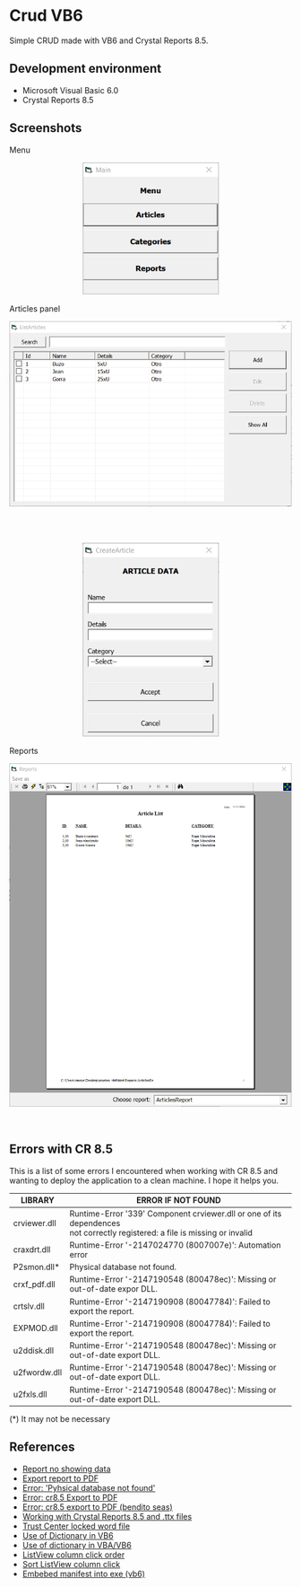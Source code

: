 # Crud VB6                                                                     

Simple CRUD made with VB6 and Crystal Reports 8.5.

## Development environment

- Microsoft Visual Basic 6.0
- Crystal Reports 8.5

## Screenshots

Menu

<p align="center">
	<img src=".resources/screenshots/2024-10-25 20_43_20-Main.png" width="243">
</p>

Articles panel

<p align="center">
	<img src=".resources/screenshots/2024-10-25 20_52_32-ListArticles.png" width="629">
</p>

<br>
<br>

<p align="center">
	<img src=".resources/screenshots/2024-10-25 20_54_18-CreateArticle.png" width="243">
</p>

Reports

<p align="center">
	<img src=".resources/screenshots/2024-11-11 22_23_07-Reports.png" width="658">
</p>

<br>
<!--
	Nota: No se porque pero para que las imagenes se vean con buena calidad tuve que
	poner el ancho real de la imagen * 0.8. Por ej. 304 * 0.8 ~= 243. Así las caputras
	se ven igual que cuando se abren desde algún visualizador de imagenes en Windows.
-->

## Errors with CR 8.5

This is a list of some errors I encountered when working with CR 8.5 and wanting 
to deploy the application to a clean machine. I hope it helps you.

| LIBRARY      | ERROR IF NOT FOUND                                                         |
|--------------|----------------------------------------------------------------------------|
| crviewer.dll | Runtime-Error '339' Component crviewer.dll or one of its dependences<br> not correctly registered: a file is missing or invalid |
| craxdrt.dll  | Runtime-Error '-2147024770 (8007007e)': Automation error                   |
| P2smon.dll*  | Physical database not found.                                               |
| crxf_pdf.dll | Runtime-Error '-2147190548 (800478ec)': Missing or out-of-date expor DLL.  |
| crtslv.dll   | Runtime-Error '-2147190908 (80047784)': Failed to export the report.       |
| EXPMOD.dll   | Runtime-Error '-2147190908 (80047784)': Failed to export the report.       |
| u2ddisk.dll  | Runtime-Error '-2147190548 (800478ec)': Missing or out-of-date export DLL. |
| u2fwordw.dll  | Runtime-Error '-2147190548 (800478ec)': Missing or out-of-date export DLL. |
| u2fxls.dll  | Runtime-Error '-2147190548 (800478ec)': Missing or out-of-date export DLL. |

(\*) It may not be necessary

## References

* [Report no showing data](https://stackoverflow.com/questions/67210371/vb6-crystal-report-8-5-not-refresh-data)
* [Export report to PDF](https://stackoverflow.com/questions/1356588/how-to-export-to-a-pdf-file-in-crystal-report)
* [Error: 'Pyhsical database not found'](https://www.tek-tips.com/threads/crystal-reports-8-0-ttx-quot-physical-database-not-found-quot.34935/)
* [Error: cr8.5 Export to PDF](https://stackoverflow.com/questions/18062033/vb-6-0-crystal-reports-export-to-pdf)
* [Error: cr8.5 export to PDF (bendito seas)](https://www.vbforums.com/showthread.php?196385-RESOLVED-gt-Error-while-exporting-a-crystal-report)
* [Working with Crystal Reports 8.5 and .ttx files](http://www.crystalreportsbook.com/forum/forum_posts.asp?TID=14087#:~:text=A%20Data%20Definition%20file%20is,one%20piece%20of%20sample%20data.)
* [Trust Center locked word file](https://learn.microsoft.com/es-es/office/troubleshoot/settings/file-blocked-in-office)
* [Use of Dictionary in VB6](https://www.codestack.net/visual-basic/data-sets/dictionary/)
* [Use of dictionary in VBA/VB6](https://vba846.wordpress.com/objeto-dictionary-para-vba/)
* [ListView column click order](https://www.vbforums.com/showthread.php?275658-ListView-Column-Click-(Sort)-Resolved!!)
* [Sort ListView column click](https://www.vbforums.com/showthread.php?301328-Vb6-Sort-Listview-By-Dates-numbers-text)
* [Embebed manifest into exe (vb6)](https://stackoverflow.com/questions/2182815/embedding-an-application-manifest-into-a-vb6-exe)